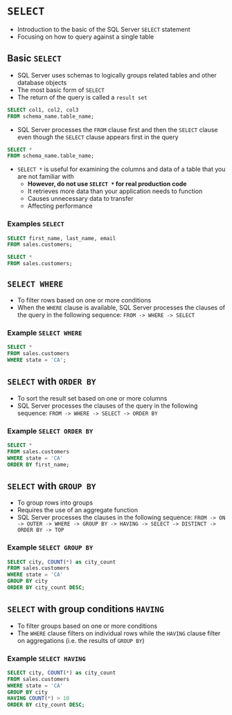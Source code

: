 # `SELECT`

- Introduction to the basic of the SQL Server `SELECT` statement
- Focusing on how to query against a single table

## Basic `SELECT`

- SQL Server uses schemas to logically groups related tables and other database objects
- The most basic form of `SELECT`
- The return of the query is called a `result set`

```sql
SELECT col1, col2, col3
FROM schema_name.table_name;
```

- SQL Server processes the `FROM` clause first and then the `SELECT` clause even though the `SELECT` clause appears first in the query

```sql
SELECT *
FROM schema_name.table_name;
```

- `SELECT *` is useful for examining the columns and data of a table that you are not familiar with
  - **However, do not use `SELECT *` for real production code**
  - It retrieves more data than your application needs to function
  - Causes unnecessary data to transfer
  - Affecting performance

### Examples `SELECT`

```sql
SELECT first_name, last_name, email
FROM sales.customers;
```

```sql
SELECT *
FROM sales.customers;
```

## `SELECT WHERE`

- To filter rows based on one or more conditions
- When the `WHERE` clause is available, SQL Server processes the clauses of the query in the following sequence: `FROM -> WHERE -> SELECT`

### Example `SELECT WHERE`

```sql
SELECT *
FROM sales.customers
WHERE state = 'CA';
```

## `SELECT` with `ORDER BY`

- To sort the result set based on one or more columns
- SQL Server processes the clauses of the query in the following sequence: `FROM -> WHERE -> SELECT -> ORDER BY`

### Example `SELECT ORDER BY`

```sql
SELECT *
FROM sales.customers
WHERE state = 'CA'
ORDER BY first_name;
```

## `SELECT` with `GROUP BY`

- To group rows into groups
- Requires the use of an aggregate function
- SQL Server processes the clauses in the following sequence: `FROM -> ON -> OUTER -> WHERE -> GROUP BY -> HAVING -> SELECT -> DISTINCT -> ORDER BY -> TOP`

### Example `SELECT GROUP BY`

```sql
SELECT city, COUNT(*) as city_count
FROM sales.customers
WHERE state = 'CA'
GROUP BY city
ORDER BY city_count DESC;
```

## `SELECT` with group conditions `HAVING`

- To filter groups based on one or more conditions
- The `WHERE` clause filters on individual rows while the `HAVING` clause filter on aggregations (i.e. the results of `GROUP BY`)

### Example `SELECT HAVING`

```sql
SELECT city, COUNT(*) as city_count
FROM sales.customers
WHERE state = 'CA'
GROUP BY city
HAVING COUNT(*) > 10
ORDER BY city_count DESC;
```
